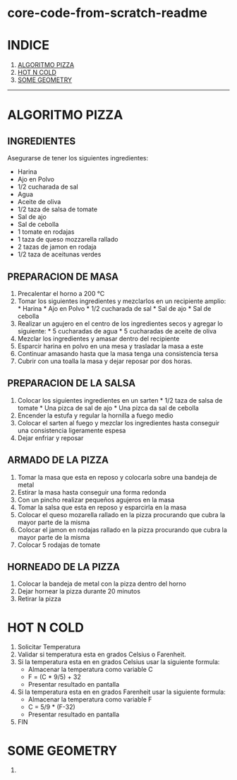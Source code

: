 # core-code-from-scratch-readme

# INDICE

1. [ALGORITMO PIZZA](https://github.com/dgraz0r/core-code-from-scratch-readme/blob/main/README.md#algoritmo-pizza) 
2. [HOT N COLD](https://github.com/dgraz0r/core-code-from-scratch-readme/edit/main/README.md#hot-n-cold)
3. [SOME GEOMETRY](https://github.com/dgraz0r/core-code-from-scratch-readme/edit/main/README.md#some-geometry)

--------------------------------------------------

# ALGORITMO PIZZA

## INGREDIENTES

Asegurarse de tener los siguientes ingredientes:
  * Harina
  * Ajo en Polvo
  * 1/2 cucharada de sal
  * Agua
  * Aceite de oliva
  * 1/2 taza de salsa de tomate
  * Sal de ajo
  * Sal de cebolla
  * 1 tomate en rodajas
  * 1 taza de queso mozzarella rallado
  * 2 tazas de jamon en rodaja
  * 1/2 taza de aceitunas verdes
  
## PREPARACION DE MASA 

  1. Precalentar el horno a 200 °C
  2. Tomar los siguientes ingredientes y mezclarlos en un recipiente amplio:
    * Harina
    * Ajo en Polvo
    * 1/2 cucharada de sal
    * Sal de ajo
    * Sal de cebolla
  3. Realizar un agujero en el centro de los ingredientes secos y agregar lo siguiente:
    * 5 cucharadas de agua
    * 5 cucharadas de aceite de oliva
  4. Mezclar los ingredientes y amasar dentro del recipiente
  5. Esparcir harina en polvo en una mesa y trasladar la masa a este
  6. Continuar amasando hasta que la masa tenga una consistencia tersa
  7. Cubrir con una toalla la masa y dejar reposar por dos horas.
  
## PREPARACION DE LA SALSA

  1. Colocar los siguientes ingredientes en un sarten
    * 1/2 taza de salsa de tomate
    * Una pizca de sal de ajo
    * Una pizca da sal de cebolla
  2. Encender la estufa y regular la hornilla a fuego medio
  3. Colocar el sarten al fuego y mezclar los ingredientes hasta conseguir una consistencia ligeramente espesa
  4. Dejar enfriar y reposar

## ARMADO DE LA PIZZA

  1. Tomar la masa que esta en reposo y colocarla sobre una bandeja de metal
  2. Estirar la masa hasta conseguir una forma redonda
  3. Con un pincho realizar pequeños agujeros en la masa
  4. Tomar la salsa que esta en reposo y esparcirla en la masa
  5. Colocar el queso mozarella rallado en la pizza procurando que cubra la mayor parte de la misma
  6. Colocar el jamon en rodajas rallado en la pizza procurando que cubra la mayor parte de la misma
  7. Colocar 5 rodajas de tomate
  
## HORNEADO DE LA PIZZA

  1. Colocar la bandeja de metal con la pizza dentro del horno
  2. Dejar hornear la pizza durante 20 minutos
  3. Retirar la pizza

# HOT N COLD

 1. Solicitar Temperatura
 2. Validar si temperatura esta en grados Celsius o Farenheit.
 3. Si la temperatura esta en en grados Celsius usar la siguiente formula:
     * Almacenar la temperatura como variable C
     * F = (C * 9/5) + 32
     * Presentar resultado en pantalla
 4. Si la temperatura esta en en grados Farenheit usar la siguiente formula:
     * Almacenar la temperatura como variable F
     * C = 5/9 * (F-32)
     * Presentar resultado en pantalla
 5. FIN

# SOME GEOMETRY

1.







  
  
  




